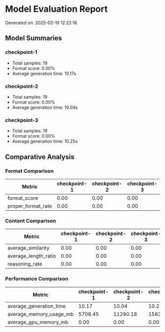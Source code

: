# Model Evaluation Report

Generated on: 2025-02-19 12:22:16

## Model Summaries

### checkpoint-1

- Total samples: 19
- Format score: 0.00%
- Average generation time: 10.17s

### checkpoint-2

- Total samples: 19
- Format score: 0.00%
- Average generation time: 10.04s

### checkpoint-3

- Total samples: 19
- Format score: 0.00%
- Average generation time: 10.25s

## Comparative Analysis

### Format Comparison

| Metric | checkpoint-1 | checkpoint-2 | checkpoint-3 |
|--------|------------|------------|------------|
| format_score | 0.00 | 0.00 | 0.00 |
| proper_format_rate | 0.00 | 0.00 | 0.00 |

### Content Comparison

| Metric | checkpoint-1 | checkpoint-2 | checkpoint-3 |
|--------|------------|------------|------------|
| average_similarity | 0.00 | 0.00 | 0.00 |
| average_length_ratio | 0.00 | 0.00 | 0.00 |
| reasoning_rate | 0.00 | 0.00 | 0.00 |

### Performance Comparison

| Metric | checkpoint-1 | checkpoint-2 | checkpoint-3 |
|--------|------------|------------|------------|
| average_generation_time | 10.17 | 10.04 | 10.25 |
| average_memory_usage_mb | 5708.45 | 11290.18 | 15630.15 |
| average_gpu_memory_mb | 0.00 | 0.00 | 0.00 |

